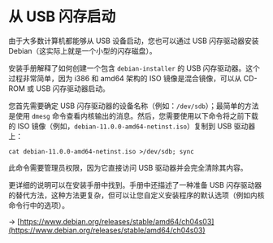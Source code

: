 # 从 USB 闪存启动

由于大多数计算机都能够从 USB 设备启动，您也可以通过 USB 闪存驱动器安装 Debian（这实际上就是一个小型的闪存磁盘）。

安装手册解释了如何创建一个包含 `debian-installer` 的 USB 闪存驱动器。这个过程非常简单，因为 i386 和 amd64 架构的 ISO 镜像是混合镜像，可以从 CD-ROM 或 USB 闪存驱动器启动。

您首先需要确定 USB 闪存驱动器的设备名称（例如：`/dev/sdb`）；最简单的方法是使用 `dmesg` 命令查看内核输出的消息。然后，您需要使用以下命令将之前下载的 ISO 镜像（例如，`debian-11.0.0-amd64-netinst.iso`）复制到 USB 驱动器上：  
```
cat debian-11.0.0-amd64-netinst.iso >/dev/sdb; sync
```  
此命令需要管理员权限，因为它直接访问 USB 驱动器并会完全清除其内容。

更详细的说明可以在安装手册中找到。手册中还描述了一种准备 USB 闪存驱动器的替代方法，这种方法更复杂，但可以让您自定义安装程序的默认选项（例如内核命令行中的选项）。

→ [https://www.debian.org/releases/stable/amd64/ch04s03](https://www.debian.org/releases/stable/amd64/ch04s03)